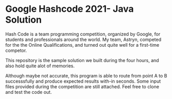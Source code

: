 # Google Hashcode 2021- Java Solution

Hash Code is a team programming competition, organized by Google, for students and professionals around the world. My team, Astryn, competed for the the 
Online Qualifications, and turned out quite well for a first-time competor.

This repository is the sample solution we built during the four hours, and also hold quite alot of memories.

Although maybe not accurate, this program is able to route from point A to B successsfully and produce expected results with-in seconds. Some input files provided during 
the competition are still attached. Feel free to clone and test the code out.
